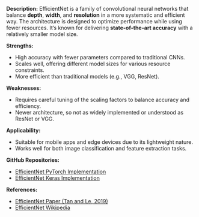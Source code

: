 **Description:**
EfficientNet is a family of convolutional neural networks that balance **depth**, **width**, and **resolution** in a more systematic and efficient way. The architecture is designed to optimize performance while using fewer resources. It’s known for delivering **state-of-the-art accuracy** with a relatively smaller model size.

**Strengths:**
- High accuracy with fewer parameters compared to traditional CNNs.
- Scales well, offering different model sizes for various resource constraints.
- More efficient than traditional models (e.g., VGG, ResNet).

**Weaknesses:**
- Requires careful tuning of the scaling factors to balance accuracy and efficiency.
- Newer architecture, so not as widely implemented or understood as ResNet or VGG.

**Applicability:**
- Suitable for mobile apps and edge devices due to its lightweight nature.
- Works well for both image classification and feature extraction tasks.

**GitHub Repositories:**
- [EfficientNet PyTorch Implementation](https://github.com/lukemelas/EfficientNet-PyTorch)
- [EfficientNet Keras Implementation](https://github.com/keras-team/keras-applications/blob/master/keras_applications/efficientnet.py)

**References:**
- [EfficientNet Paper (Tan and Le, 2019)](https://arxiv.org/abs/1905.11946)
- [EfficientNet Wikipedia](https://en.wikipedia.org/wiki/EfficientNet)
